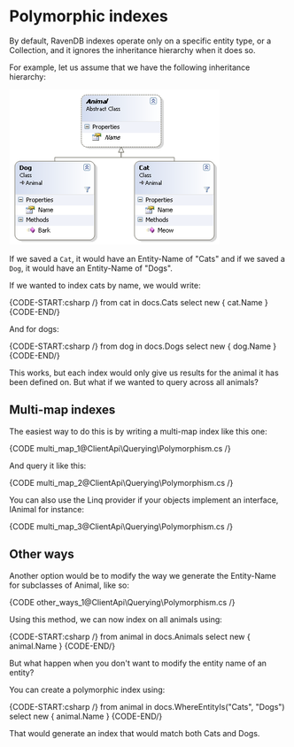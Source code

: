# Polymorphic indexes

By default, RavenDB indexes operate only on a specific entity type, or a Collection, and it ignores the inheritance hierarchy when it does so.

For example, let us assume that we have the following inheritance hierarchy:

![Figure 1: Polymorphic indexes](images/polymorphic_indexes_faq.png)

If we saved a `Cat`, it would have an Entity-Name of "Cats" and if we saved a `Dog`, it would have an Entity-Name of "Dogs".

If we wanted to index cats by name, we would write:

{CODE-START:csharp /}
    from cat in docs.Cats
    select new { cat.Name }
{CODE-END/}

And for dogs:

{CODE-START:csharp /}
    from dog in docs.Dogs
    select new { dog.Name }
{CODE-END/}

This works, but each index would only give us results for the animal it has been defined on. But what if we wanted to query across all animals?

## Multi-map indexes

The easiest way to do this is by writing a multi-map index like this one:

{CODE multi_map_1@ClientApi\Querying\Polymorphism.cs /}

And query it like this:

{CODE multi_map_2@ClientApi\Querying\Polymorphism.cs /}

You can also use the Linq provider if your objects implement an interface, IAnimal for instance:

{CODE multi_map_3@ClientApi\Querying\Polymorphism.cs /}

## Other ways

Another option would be to modify the way we generate the Entity-Name for subclasses of Animal, like so:

{CODE other_ways_1@ClientApi\Querying\Polymorphism.cs /}

Using this method, we can now index on all animals using:

{CODE-START:csharp /}
    from animal in docs.Animals
    select new { animal.Name }
{CODE-END/}

But what happen when you don't want to modify the entity name of an entity?

You can create a polymorphic index using:

{CODE-START:csharp /}
     from animal in docs.WhereEntityIs("Cats", "Dogs")
     select new { animal.Name }
{CODE-END/}

That would generate an index that would match both Cats and Dogs.
